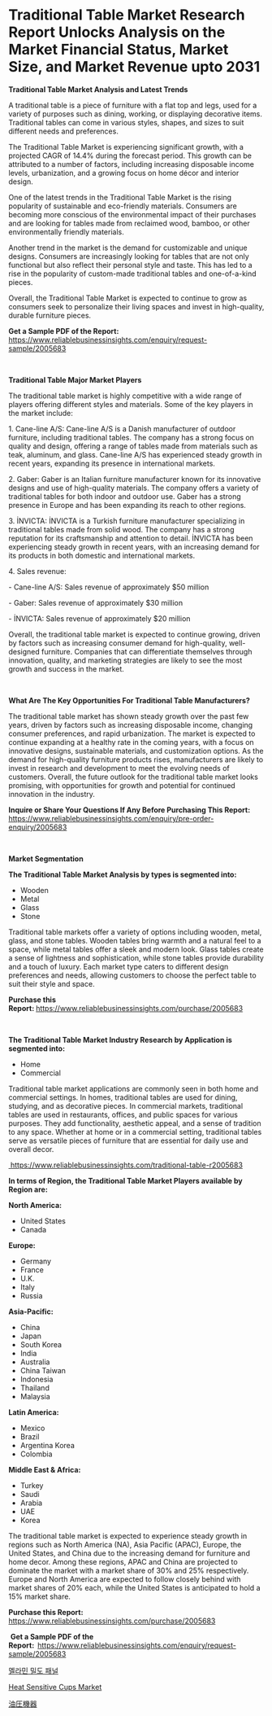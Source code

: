 <p><h1>Traditional Table Market Research Report Unlocks Analysis on the Market Financial Status, Market Size, and Market Revenue upto 2031</h1></p><p><strong>Traditional Table Market Analysis and Latest Trends</strong></p>
<p><p>A traditional table is a piece of furniture with a flat top and legs, used for a variety of purposes such as dining, working, or displaying decorative items. Traditional tables can come in various styles, shapes, and sizes to suit different needs and preferences.</p><p>The Traditional Table Market is experiencing significant growth, with a projected CAGR of 14.4% during the forecast period. This growth can be attributed to a number of factors, including increasing disposable income levels, urbanization, and a growing focus on home décor and interior design.</p><p>One of the latest trends in the Traditional Table Market is the rising popularity of sustainable and eco-friendly materials. Consumers are becoming more conscious of the environmental impact of their purchases and are looking for tables made from reclaimed wood, bamboo, or other environmentally friendly materials.</p><p>Another trend in the market is the demand for customizable and unique designs. Consumers are increasingly looking for tables that are not only functional but also reflect their personal style and taste. This has led to a rise in the popularity of custom-made traditional tables and one-of-a-kind pieces.</p><p>Overall, the Traditional Table Market is expected to continue to grow as consumers seek to personalize their living spaces and invest in high-quality, durable furniture pieces.</p></p>
<p><strong>Get a Sample PDF of the Report:&nbsp;</strong> <a href="https://www.reliablebusinessinsights.com/enquiry/request-sample/2005683">https://www.reliablebusinessinsights.com/enquiry/request-sample/2005683</a></p>
<p>&nbsp;</p>
<p><strong>Traditional Table Major Market Players</strong></p>
<p><p>The traditional table market is highly competitive with a wide range of players offering different styles and materials. Some of the key players in the market include:</p><p>1. Cane-line A/S: Cane-line A/S is a Danish manufacturer of outdoor furniture, including traditional tables. The company has a strong focus on quality and design, offering a range of tables made from materials such as teak, aluminum, and glass. Cane-line A/S has experienced steady growth in recent years, expanding its presence in international markets.</p><p>2. Gaber: Gaber is an Italian furniture manufacturer known for its innovative designs and use of high-quality materials. The company offers a variety of traditional tables for both indoor and outdoor use. Gaber has a strong presence in Europe and has been expanding its reach to other regions.</p><p>3. İNVICTA: İNVICTA is a Turkish furniture manufacturer specializing in traditional tables made from solid wood. The company has a strong reputation for its craftsmanship and attention to detail. İNVICTA has been experiencing steady growth in recent years, with an increasing demand for its products in both domestic and international markets.</p><p>4. Sales revenue:</p><p>- Cane-line A/S: Sales revenue of approximately $50 million</p><p>- Gaber: Sales revenue of approximately $30 million</p><p>- İNVICTA: Sales revenue of approximately $20 million</p><p>Overall, the traditional table market is expected to continue growing, driven by factors such as increasing consumer demand for high-quality, well-designed furniture. Companies that can differentiate themselves through innovation, quality, and marketing strategies are likely to see the most growth and success in the market.</p></p>
<p>&nbsp;</p>
<p><strong>What Are The Key Opportunities For Traditional Table Manufacturers?</strong></p>
<p><p>The traditional table market has shown steady growth over the past few years, driven by factors such as increasing disposable income, changing consumer preferences, and rapid urbanization. The market is expected to continue expanding at a healthy rate in the coming years, with a focus on innovative designs, sustainable materials, and customization options. As the demand for high-quality furniture products rises, manufacturers are likely to invest in research and development to meet the evolving needs of customers. Overall, the future outlook for the traditional table market looks promising, with opportunities for growth and potential for continued innovation in the industry.</p></p>
<p><strong>Inquire or Share Your Questions If Any Before Purchasing This Report:</strong> <a href="https://www.reliablebusinessinsights.com/enquiry/pre-order-enquiry/2005683">https://www.reliablebusinessinsights.com/enquiry/pre-order-enquiry/2005683</a></p>
<p>&nbsp;</p>
<p><strong>Market Segmentation</strong></p>
<p><strong>The Traditional Table Market Analysis by types is segmented into:</strong></p>
<p><ul><li>Wooden</li><li>Metal</li><li>Glass</li><li>Stone</li></ul></p>
<p><p>Traditional table markets offer a variety of options including wooden, metal, glass, and stone tables. Wooden tables bring warmth and a natural feel to a space, while metal tables offer a sleek and modern look. Glass tables create a sense of lightness and sophistication, while stone tables provide durability and a touch of luxury. Each market type caters to different design preferences and needs, allowing customers to choose the perfect table to suit their style and space.</p></p>
<p><strong>Purchase this Report:&nbsp;</strong><a href="https://www.reliablebusinessinsights.com/purchase/2005683">https://www.reliablebusinessinsights.com/purchase/2005683</a></p>
<p>&nbsp;</p>
<p><strong>The Traditional Table Market Industry Research by Application is segmented into:</strong></p>
<p><ul><li>Home</li><li>Commercial</li></ul></p>
<p><p>Traditional table market applications are commonly seen in both home and commercial settings. In homes, traditional tables are used for dining, studying, and as decorative pieces. In commercial markets, traditional tables are used in restaurants, offices, and public spaces for various purposes. They add functionality, aesthetic appeal, and a sense of tradition to any space. Whether at home or in a commercial setting, traditional tables serve as versatile pieces of furniture that are essential for daily use and overall decor.</p></p>
<p><a href="https://www.reliablebusinessinsights.com/traditional-table-r2005683">&nbsp;https://www.reliablebusinessinsights.com/traditional-table-r2005683</a></p>
<p><strong>In terms of Region, the Traditional Table Market Players available by Region are:</strong></p>
<p>
    <p> <strong> North America: </strong>
        <ul>
            <li>United States</li>
            <li>Canada</li>
        </ul>
        </p> 
    <p> <strong> Europe: </strong>
        <ul>
            <li>Germany</li>
            <li>France</li>
            <li>U.K.</li>
            <li>Italy</li>
            <li>Russia</li>
        </ul>
        </p> 
    <p> <strong> Asia-Pacific: </strong>
        <ul>
            <li>China</li>
            <li>Japan</li>
            <li>South Korea</li>
            <li>India</li>
            <li>Australia</li>
            <li>China Taiwan</li>
            <li>Indonesia</li>
            <li>Thailand</li>
            <li>Malaysia</li>
        </ul>
        </p> 
    <p> <strong> Latin America: </strong>
        <ul>
            <li>Mexico</li>
            <li>Brazil</li>
            <li>Argentina Korea</li>
            <li>Colombia</li>
        </ul>
        </p> 
    <p> <strong> Middle East & Africa: </strong>
        <ul>
            <li>Turkey</li>
            <li>Saudi</li>
            <li>Arabia</li>
            <li>UAE</li>
            <li>Korea</li>
        </ul>
    </p>
    </p>
<p><p>The traditional table market is expected to experience steady growth in regions such as North America (NA), Asia Pacific (APAC), Europe, the United States, and China due to the increasing demand for furniture and home decor. Among these regions, APAC and China are projected to dominate the market with a market share of 30% and 25% respectively. Europe and North America are expected to follow closely behind with market shares of 20% each, while the United States is anticipated to hold a 15% market share.</p></p>
<p><strong>Purchase this Report: </strong><a href="https://www.reliablebusinessinsights.com/purchase/2005683">https://www.reliablebusinessinsights.com/purchase/2005683</a></p>
<p>&nbsp;<strong>Get a Sample PDF of the Report:&nbsp;&nbsp;</strong><a href="https://www.reliablebusinessinsights.com/enquiry/request-sample/2005683">https://www.reliablebusinessinsights.com/enquiry/request-sample/2005683</a></p>
<p><strong></strong></p>
<p><p><a href="https://medium.com/@edaunhshhs/%EB%A9%9C%EB%9D%BC%EB%AF%BC-%EB%B0%80%EB%8F%84-%ED%8C%A8%EB%84%90-%EC%8B%9C%EC%9E%A5-%EB%B3%B4%EA%B3%A0%EC%84%9C-%EC%A0%9C%ED%92%88-%EC%9C%A0%ED%98%95-mdf-%ED%8C%A8%EB%84%90-hdf-%ED%8C%A8%EB%84%90-%EC%B5%9C%EC%A2%85-%EC%82%AC%EC%9A%A9-%EA%B0%80%EA%B5%AC-%EA%B1%B4%EC%84%A4-%EA%B8%B0%ED%83%80-%EB%B0%8F-%EC%A7%80%EC%97%AD-2024-2031-afe6f4b52df3">멜라민 밀도 패널</a></p><p><a href="https://github.com/wnxtvsgd56/Market-Research-Report-List-1/blob/main/heat-sensitive-cups-market.md">Heat Sensitive Cups Market</a></p><p><a href="https://medium.com/@wgloverbetty988/%E6%AC%A1%E3%81%AE%E6%96%87%E3%82%92%E6%97%A5%E6%9C%AC%E8%AA%9E%E3%81%AB%E7%BF%BB%E8%A8%B3%E3%81%97%E3%81%A6%E3%81%8F%E3%81%A0%E3%81%95%E3%81%84-%E6%B6%B2%E5%9C%A7%E6%A9%9F%E5%99%A8%E5%B8%82%E5%A0%B4%E3%82%B7%E3%82%A7%E3%82%A2%E3%81%A8%E5%B8%82%E5%A0%B4%E5%88%86%E6%9E%90-2024%E5%B9%B4%E3%81%8B%E3%82%892031%E5%B9%B4%E3%81%BE%E3%81%A7-%E3%81%AE%E6%88%90%E9%95%B7%E3%83%88%E3%83%AC%E3%83%B3%E3%83%89%E3%81%A8%E4%BA%88%E6%B8%AC-c13e7761d5a3">油圧機器</a></p></p>